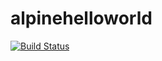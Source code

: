 # alpinehelloworld
[![Build Status](https://b746-185-116-129-161.ngrok-free.app/buildStatus/icon?job=static_website)](https://b746-185-116-129-161.ngrok-free.app/job/static_website/)

